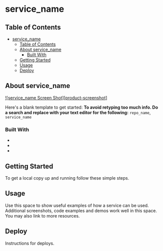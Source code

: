 <!-- HEADS UP! To avoid retyping too much info. Do a search and replace with your text editor for the following:
repo_name, service_name -->

# service_name


## Table of Contents
- [service_name](#service_name)
  - [Table of Contents](#table-of-contents)
  - [About service_name](#about-service_name)
    - [Built With](#built-with)
  - [Getting Started](#getting-started)
  - [Usage](#usage)
  - [Deploy](#deploy)



## About service_name

[![service_name Screen Shot][product-screenshot]](https://example.com)

Here's a blank template to get started:
**To avoid retyping too much info. Do a search and replace with your text editor for the following:**
`repo_name`, `service_name`



### Built With

* []()
* []()
* []()



## Getting Started

To get a local copy up and running follow these simple steps.



## Usage

Use this space to show useful examples of how a service can be used. Additional screenshots, code examples and demos work well in this space. You may also link to more resources.


## Deploy

Instructions for deploys.



<!-- MARKDOWN LINKS & IMAGES -->
<!-- https://www.markdownguide.org/basic-syntax/#reference-style-links -->
[issues-url]: https://github.com/helsingborg-stad/repo_name/issues
[license-url]: https://raw.githubusercontent.com/helsingborg-stad/repo_name/master/LICENSE
